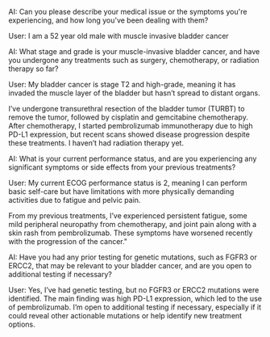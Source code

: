 AI: Can you please describe your medical issue or the symptoms you're experiencing, and how long you've been dealing with them?

User: I am a 52 year old male with muscle invasive bladder cancer

AI: What stage and grade is your muscle-invasive bladder cancer, and have you undergone any treatments such as surgery, chemotherapy, or radiation therapy so far?

User: My bladder cancer is stage T2 and high-grade, meaning it has invaded the muscle layer of the bladder but hasn’t spread to distant organs.

I’ve undergone transurethral resection of the bladder tumor (TURBT) to remove the tumor, followed by cisplatin and gemcitabine chemotherapy. After chemotherapy, I started pembrolizumab immunotherapy due to high PD-L1 expression, but recent scans showed disease progression despite these treatments. I haven’t had radiation therapy yet.

AI: What is your current performance status, and are you experiencing any significant symptoms or side effects from your previous treatments?

User: My current ECOG performance status is 2, meaning I can perform basic self-care but have limitations with more physically demanding activities due to fatigue and pelvic pain.

From my previous treatments, I’ve experienced persistent fatigue, some mild peripheral neuropathy from chemotherapy, and joint pain along with a skin rash from pembrolizumab. These symptoms have worsened recently with the progression of the cancer."

AI: Have you had any prior testing for genetic mutations, such as FGFR3 or ERCC2, that may be relevant to your bladder cancer, and are you open to additional testing if necessary?

User: Yes, I’ve had genetic testing, but no FGFR3 or ERCC2 mutations were identified. The main finding was high PD-L1 expression, which led to the use of pembrolizumab. I’m open to additional testing if necessary, especially if it could reveal other actionable mutations or help identify new treatment options.

